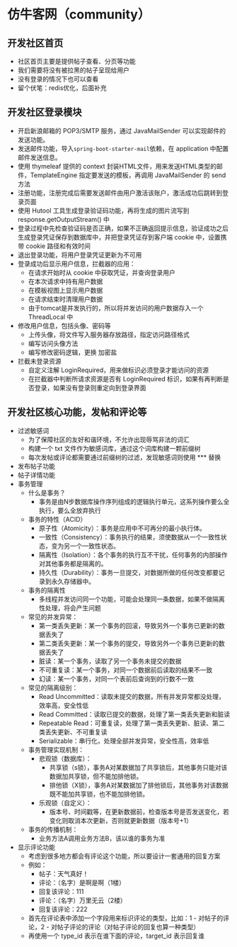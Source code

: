 # 仿牛客网（community）
## 开发社区首页
- 社区首页主要是提供帖子查看、分页等功能
- 我们需要将没有被拉黑的帖子呈现给用户
- 没有登录的情况下也可以查看
- 留个伏笔：redis优化，后面补充

## 开发社区登录模块
- 开启新浪邮箱的 POP3/SMTP 服务，通过 JavaMailSender 可以实现邮件的发送功能。
- 发送邮件功能，导入`spring-boot-starter-mail`依赖，在 application 中配置邮件发送信息。
- 使用 thymeleaf 提供的 context 封装HTML文件，用来发送HTML类型的邮件，TemplateEngine 指定要发送的模板，再调用 JavaMailSender 的 send 方法
- 注册功能，注册完成后需要发送邮件由用户激活该账户，激活成功后跳转到登录页面
- 使用 Hutool 工具生成登录验证码功能，再将生成的图片流写到 response.getOutputStream() 中
- 登录过程中先检查验证码是否正确，如果不正确返回提示信息，验证成功之后生成登录凭证保存到数据库中，并把登录凭证存到客户端 cookie 中，设置携带 cookie 路径和有效时间
- 退出登录功能，将用户登录凭证更新为不可用
- 登录成功后显示用户信息，拦截器的应用：
  - 在请求开始时从 cookie 中获取凭证，并查询登录用户
  - 在本次请求中持有用户数据
  - 在模板视图上显示用户数据
  - 在请求结束时清理用户数据
  - 由于tomcat是并发执行的，所以将并发访问的用户数据存入一个 ThreadLocal 中
- 修改用户信息，包括头像、密码等
  - 上传头像，将文件写入服务器存放路径，指定访问路径格式
  - 编写访问头像方法
  - 编写修改密码逻辑，更换 加密盐
- 拦截未登录资源
  - 自定义注解 LoginRequired，用来做标识必须登录才能访问的资源
  - 在拦截器中判断所请求资源是否有 LoginRequired 标识，如果有再判断是否登录，如果没有登录则重定向到登录界面

## 开发社区核心功能，发帖和评论等
- 过滤敏感词
  - 为了保障社区的友好和谐环境，不允许出现辱骂非法的词汇
  - 构建一个 txt 文件作为敏感词库，通过这个词库构建一颗前缀树
  - 每次发帖或评论都需要通过前缀树的过滤，发现敏感词则使用 *** 替换
- 发布帖子功能
- 帖子详情功能
- 事务管理
  - 什么是事务？
    - 事务是由N步数据库操作序列组成的逻辑执行单元，这系列操作要么全执行，要么全放弃执行
  - 事务的特性（ACID）
    - 原子性（Atomicity）：事务是应用中不可再分的最小执行体。
    - 一致性（Consistency）：事务执行的结果，须使数据从一个一致性状态，变为另一个一致性状态。
    - 隔离性（Isolation）：各个事务的执行互不干扰，任何事务的内部操作对其他事务都是隔离的。
    - 持久性（Durability）：事务一旦提交，对数据所做的任何改变都要记录到永久存储器中。
  - 事务的隔离性
    - 多线程并发访问同一个功能，可能会处理同一条数据，如果不做隔离性处理，将会产生问题
  - 常见的并发异常：
    - 第一类丢失更新：某一个事务的回滚，导致另外一个事务已更新的数据丢失了
    - 第二类丢失更新：某一个事务的提交，导致另外一个事务已更新的数据丢失了
    - 脏读：某一个事务，读取了另一个事务未提交的数据
    - 不可重复读：某一个事务，对同一个数据前后读取的结果不一致
    - 幻读：某一个事务，对同一个表前后查询到的行数不一致
  - 常见的隔离级别：
    - Read Uncommitted：读取未提交的数据，所有并发异常都没处理，效率高，安全性低
    - Read Committed：读取已提交的数据，处理了第一类丢失更新和脏读
    - Repeatable Read：可重复读，处理了第一类丢失更新、脏读、第二类丢失更新、不可重复读
    - Serializable：串行化，处理全部并发异常，安全性高，效率低
  - 事务管理实现机制：
    - 悲观锁（数据库）：
      - 共享锁（s锁），事务A对某数据加了共享锁后，其他事务只能对该数据加共享锁，但不能加排他锁。
      - 排他锁（X锁），事务A对某数据加了排他锁后，其他事务对该数据既不能加共享锁，也不能加排他锁。
    - 乐观锁（自定义）：
      - 版本号、时间戳等，在更新数据前，检查版本号是否发送变化，若变化则取消本次更新，否则就更新数据（版本号+1）
  - 事务的传播机制：
    - 业务方法A调用业务方法B，该以谁的事务为准
- 显示评论功能
  - 考虑到很多地方都会有评论这个功能，所以要设计一套通用的回复方案
  - 例如：
    - 帖子：天气真好！
    - 评论：（名字）是啊是啊（1楼）
    - 回复该评论：111
    - 评论：（名字）万里无云（2楼）
    - 回复该评论：222
  - 首先在评论表中添加一个字段用来标识评论的类型，比如：1 - 对帖子的评论，2 - 对帖子评论的评论（对帖子评论的回复也算一种类型）
  - 再使用一个 type_id 表示在谁下面的评论，target_id 表示回复谁


